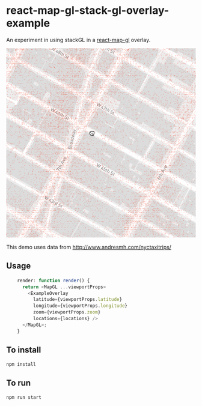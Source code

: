 # react-map-gl-stack-gl-overlay-example

An experiment in using stackGL in a
[react-map-gl](https://github.com/uber/react-map-gl) overlay.

![](demo.gif)

This demo uses data from http://www.andresmh.com/nyctaxitrips/

## Usage

````js
    render: function render() {
      return <MapGL ...viewportProps>
        <ExampleOverlay
          latitude={viewportProps.latitude}
          longitude={viewportProps.longitude}
          zoom={viewportProps.zoom}
          locations={locations} />
      </MapGL>;
    }
````

## To install

    npm install

## To run

    npm run start